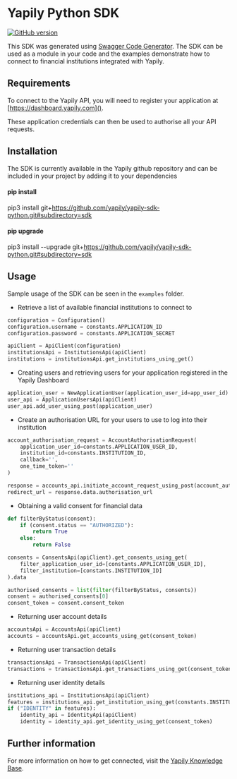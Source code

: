 # Yapily Python SDK
[![GitHub version](https://d25lcipzij17d.cloudfront.net/badge.svg?id=gh&type=6&v=0.0.344&x2=0)](http://badge.fury.io/gh/boennemann%2Fbadges)

This SDK was generated using [Swagger Code Generator](https://github.com/swagger-api/swagger-codegen). The SDK can be used as a module in your code and the examples demonstrate how to connect
to financial institutions integrated with Yapily.

## Requirements

To connect to the Yapily API, you will need to register your 
application at [https://dashboard.yapily.com]().

These application credentials can then be used to authorise all
your API requests.

## Installation

The SDK is currently available in the Yapily github repository and 
can be included in your project 
by adding it to your dependencies

#### pip install

pip3 install git+https://github.com/yapily/yapily-sdk-python.git#subdirectory=sdk

#### pip upgrade

pip3 install --upgrade git+https://github.com/yapily/yapily-sdk-python.git#subdirectory=sdk

## Usage

Sample usage of the SDK can be seen in the `examples` folder.

- Retrieve a list of available financial institutions to connect to

```python
configuration = Configuration()
configuration.username = constants.APPLICATION_ID
configuration.password = constants.APPLICATION_SECRET

apiClient = ApiClient(configuration)
institutionsApi = InstitutionsApi(apiClient)
institutions = institutionsApi.get_institutions_using_get()
```

- Creating users and retrieving users for your application registered in the Yapily Dashboard
```python
application_user = NewApplicationUser(application_user_id=app_user_id)
user_api = ApplicationUsersApi(apiClient)
user_api.add_user_using_post(application_user)
```

- Create an authorisation URL for your users to use to log into their institution

```python
account_authorisation_request = AccountAuthorisationRequest(
    application_user_id=constants.APPLICATION_USER_ID, 
    institution_id=constants.INSTITUTION_ID,
    callback='',
    one_time_token=''
)

response = accounts_api.initiate_account_request_using_post(account_auth_request=account_authorisation_request)
redirect_url = response.data.authorisation_url
```
 
- Obtaining a valid consent for financial data

```python
def filterByStatus(consent):
    if (consent.status == "AUTHORIZED"):
        return True
    else:
        return False

consents = ConsentsApi(apiClient).get_consents_using_get(
    filter_application_user_id=[constants.APPLICATION_USER_ID],
    filter_institution=[constants.INSTITUTION_ID]
).data

authorised_consents = list(filter(filterByStatus, consents))
consent = authorised_consents[0]
consent_token = consent.consent_token
```

- Returning user account details
```python
accountsApi = AccountsApi(apiClient)
accounts = accountsApi.get_accounts_using_get(consent_token)
```

- Returning user transaction details

```python
transactionsApi = TransactionsApi(apiClient)
transactions = transactionsApi.get_transactions_using_get(consent_token, accounts.data[0]._id)
```

- Returning user identity details
```python
institutions_api = InstitutionsApi(apiClient)
features = institutions_api.get_institution_using_get(constants.INSTITUTION_ID).features
if ("IDENTITY" in features):
    identity_api = IdentityApi(apiClient)
    identity = identity_api.get_identity_using_get(consent_token)
```

## Further information

For more information on how to get connected, visit the [Yapily Knowledge Base](https://kb.yapily.com).
